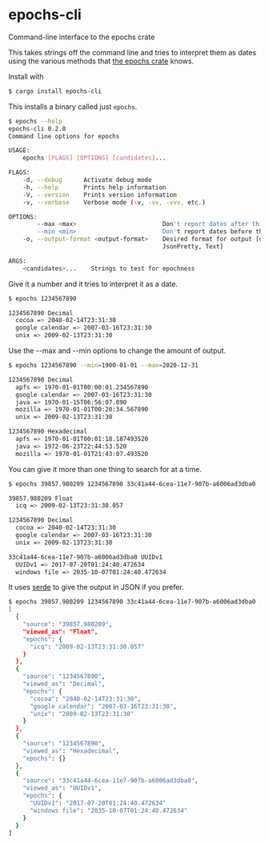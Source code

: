# epochs-cli
Command-line interface to the epochs crate

This takes strings off the command line and tries to interpret them as
dates using the various methods that [the epochs
crate](https://crates.io/crates/epochs) knows.

Install with

```bash
$ cargo install epochs-cli
```

This installs a binary called just `epochs`.

```bash
$ epochs --help
epochs-cli 0.2.0
Command line options for epochs

USAGE:
    epochs [FLAGS] [OPTIONS] [candidates]...

FLAGS:
    -d, --debug      Activate debug mode
    -h, --help       Prints help information
    -V, --version    Prints version information
    -v, --verbose    Verbose mode (-v, -vv, -vvv, etc.)

OPTIONS:
        --max <max>                        Don't report dates after this [default: 2100-12-31]
        --min <min>                        Don't report dates before this [default: 2000-01-01]
    -o, --output-format <output-format>    Desired format for output [default: text]  [possible values: JSON,
                                           JsonPretty, Text]

ARGS:
    <candidates>...    Strings to test for epochness
```

Give it a number and it tries to interpret it as a date.

```bash
$ epochs 1234567890

1234567890 Decimal
  cocoa => 2040-02-14T23:31:30
  google calendar => 2007-03-16T23:31:30
  unix => 2009-02-13T23:31:30

```

Use the --max and --min options to change the amount of output.

```bash
$ epochs 1234567890 --min=1900-01-01 --max=2020-12-31

1234567890 Decimal
  apfs => 1970-01-01T00:00:01.234567890
  google calendar => 2007-03-16T23:31:30
  java => 1970-01-15T06:56:07.890
  mozilla => 1970-01-01T00:20:34.567890
  unix => 2009-02-13T23:31:30

1234567890 Hexadecimal
  apfs => 1970-01-01T00:01:18.187493520
  java => 1972-06-23T22:44:53.520
  mozilla => 1970-01-01T21:43:07.493520
```

You can give it more than one thing to search for at a time.

```bash
$ epochs 39857.980209 1234567890 33c41a44-6cea-11e7-907b-a6006ad3dba0 

39857.980209 Float
  icq => 2009-02-13T23:31:30.057

1234567890 Decimal
  cocoa => 2040-02-14T23:31:30
  google calendar => 2007-03-16T23:31:30
  unix => 2009-02-13T23:31:30

33c41a44-6cea-11e7-907b-a6006ad3dba0 UUIDv1
  UUIDv1 => 2017-07-20T01:24:40.472634
  windows file => 2035-10-07T01:24:40.472634
```

It uses [serde](https://crates.io/crates/serde) to give the output in
JSON if you prefer.

```bash
$ epochs 39857.980209 1234567890 33c41a44-6cea-11e7-907b-a6006ad3dba0 --output-format=JsonPretty
[
  {
    "source": "39857.980209",
    "viewed_as": "Float",
    "epochs": {
      "icq": "2009-02-13T23:31:30.057"
    }
  },
  {
    "source": "1234567890",
    "viewed_as": "Decimal",
    "epochs": {
      "cocoa": "2040-02-14T23:31:30",
      "google calendar": "2007-03-16T23:31:30",
      "unix": "2009-02-13T23:31:30"
    }
  },
  {
    "source": "1234567890",
    "viewed_as": "Hexadecimal",
    "epochs": {}
  },
  {
    "source": "33c41a44-6cea-11e7-907b-a6006ad3dba0",
    "viewed_as": "UUIDv1",
    "epochs": {
      "UUIDv1": "2017-07-20T01:24:40.472634"
      "windows file": "2035-10-07T01:24:40.472634"
    }
  }
]
```

